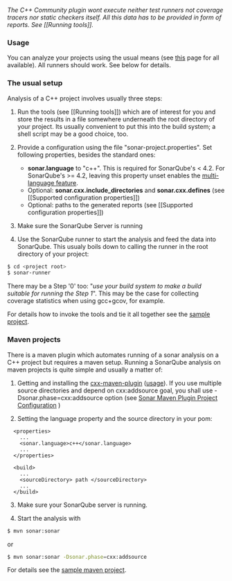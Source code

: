 _The C++ Community plugin wont execute neither test runners not coverage tracers nor static checkers itself. All this data has to be provided in form of reports. See [[Running tools]]._

### Usage

You can analyze your projects using the usual means (see [this](http://docs.codehaus.org/display/SONAR/Installing+and+Configuring+Sonar+Runner) page for all available). All runners should work. See below for details.

### The usual setup

Analysis of a C++ project involves usually three steps:

1. Run the tools (see [[Running tools]]) which are of interest for you and store the results in a file somewhere underneath the root directory of your project. Its usually convenient to put this into the build system; a shell script may be a good choice, too.

2. Provide a configuration using the file "sonar-project.properties". Set following properties, besides the standard ones:
   - **sonar.language** to "c++". This is required for SonarQube's < 4.2. For SonarQube's >= 4.2, leaving this property unset enables the [multi-language feature](http://www.sonarqube.org/at-long-last-sonarqube-is-a-true-polyglot/).
   - Optional: **sonar.cxx.include_directories** and **sonar.cxx.defines** (see [[Supported configuration properties]])
   - Optional: paths to the generated reports (see [[Supported configuration properties]])

3. Make sure the SonarQube Server is running
4. Use the SonarQube runner to start the analysis and feed the data into SonarQube. This usualy boils down to calling the runner in the root directory of your project:
```BASH
$ cd <project root>
$ sonar-runner
```

There may be a Step '0' too: "_use your build system to make a build suitable for running the Step 1_". This may be the case for collecting coverage statistics when using gcc+gcov, for example.

For details how to invoke the tools and tie it all together see the [sample project](https://github.com/wenns/sonar-cxx/tree/master/sonar-cxx-plugin/src/samples/SampleProject2).

### Maven projects

There is a maven plugin which automates running of a sonar analysis on a C++ project but requires a maven setup. Running a SonarQube analysis on maven projects is quite simple and usually a matter of:

1. Getting and installing the [cxx-maven-plugin](https://github.com/franckbonin/cxx-maven-plugin) ([usage](https://github.com/franckbonin/cxx-maven-plugin/wiki/Introduction)). If you use multiple source directories and depend on cxx:addsource goal, you shall use -Dsonar.phase=cxx:addsource option (see [Sonar Maven Plugin Project Configuration](http://docs.codehaus.org/display/SONAR/Analysis+Parameters) )

2. Setting the language property and the source directory in your pom:
``` 
  <properties>
    ...
    <sonar.language>c++</sonar.language>
    ...
  </properties>
 
  <build>
    ...
    <sourceDirectory> path </sourceDirectory>
    ...
  </build>
```
3. Make sure your SonarQube server is running.

4. Start the analysis with
```bash
$ mvn sonar:sonar
```
or
```bash
$ mvn sonar:sonar -Dsonar.phase=cxx:addsource
```


For details see the [sample maven project](https://github.com/wenns/sonar-cxx/tree/master/sonar-cxx-plugin/src/samples/SampleProject).